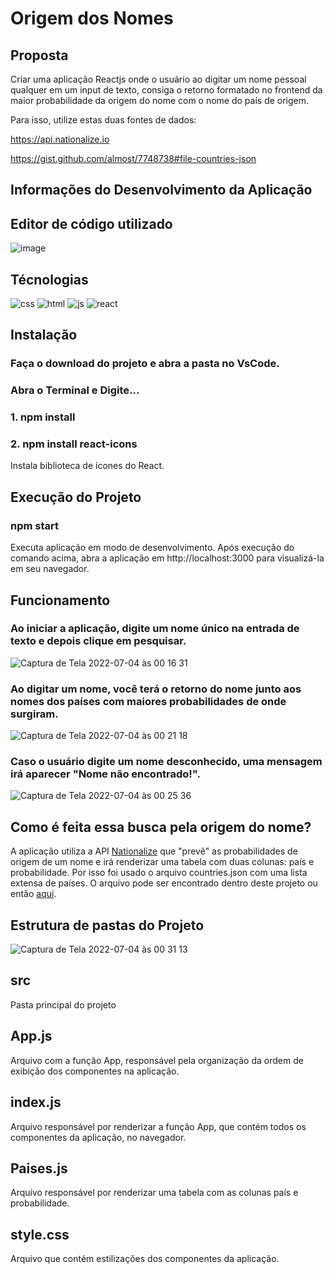 # Origem dos Nomes
## Proposta
Criar uma aplicação Reactjs onde o usuário ao digitar um nome pessoal qualquer em um input de texto, consiga o retorno formatado no frontend da maior probabilidade da origem do nome com o nome do país de origem.

Para isso, utilize estas duas fontes de dados:

https://api.nationalize.io

https://gist.github.com/almost/7748738#file-countries-json

## Informações do Desenvolvimento da Aplicação

## Editor de código utilizado
![image](https://user-images.githubusercontent.com/83181304/177071161-9de96e18-0a8e-4a7e-88a3-d4114836bc6a.png)

## Técnologias

![css](https://user-images.githubusercontent.com/83181304/177073431-9f952513-26f9-42d8-805f-a855bf7b053f.png)
![html](https://user-images.githubusercontent.com/83181304/177073441-48d11c30-9701-488f-958e-f95075e39923.png)
![js](https://user-images.githubusercontent.com/83181304/177073445-e130400a-bc5a-4423-b153-b139b8679434.png)
![react](https://user-images.githubusercontent.com/83181304/177073448-b50fa746-de2a-4f26-9a4f-4ca795563b65.png)

## Instalação
### Faça o download do projeto e abra a pasta no VsCode.
### Abra o Terminal e Digite...
### 1. npm install
### 2. npm install react-icons
Instala biblioteca de ícones do React.

## Execução do Projeto
### npm start
Executa aplicação em modo de desenvolvimento.
Após execução do comando acima, abra a aplicação em http://localhost:3000 para visualizá-la em seu navegador. 

## Funcionamento
### Ao iniciar a aplicação, digite um nome único na entrada de texto e depois clique em pesquisar.
![Captura de Tela 2022-07-04 às 00 16 31](https://user-images.githubusercontent.com/83181304/177075816-16daef3f-5984-4db0-8285-fd07a14ce054.png)

### Ao digitar um nome, você terá o retorno do nome junto aos nomes dos países com maiores probabilidades de onde surgiram.
![Captura de Tela 2022-07-04 às 00 21 18](https://user-images.githubusercontent.com/83181304/177076249-e8728423-de7a-4341-af05-c858bd25fac8.png)

### Caso o usuário digite um nome desconhecido, uma mensagem irá aparecer "Nome não encontrado!".
![Captura de Tela 2022-07-04 às 00 25 36](https://user-images.githubusercontent.com/83181304/177076600-b237f764-f713-4f85-a63f-a3b0fb4c4184.png)

## Como é feita essa busca pela origem do nome?
A aplicação utiliza a API [Nationalize](https://nationalize.io/ "Clique para saber mais") que "prevê" as probabilidades de origem de um nome e irá renderizar uma tabela com duas colunas: país e probabilidade. Por isso foi usado o arquivo countries.json com uma lista extensa de países. O arquivo pode ser encontrado dentro deste projeto ou então [aqui](https://gist.github.com/almost/7748738#file-countries-json). 

## Estrutura de pastas do Projeto
![Captura de Tela 2022-07-04 às 00 31 13](https://user-images.githubusercontent.com/83181304/177077102-8bb7baf8-bd13-4895-8bfc-6ce8f0833c43.png)

## src
Pasta principal do projeto

## App.js
Arquivo com a função App, responsável pela organização da ordem de exibição dos componentes na aplicação.
## index.js
Arquivo responsável por renderizar a função App, que contém todos os componentes da aplicação, no navegador.
## Paises.js
Arquivo responsável por renderizar uma tabela com as colunas país e probabilidade.
## style.css
Arquivo que contém estilizações dos componentes da aplicação.
